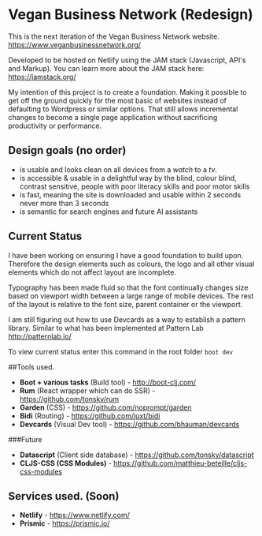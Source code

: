 # Vegan Business Network (Redesign)
This is the next iteration of the Vegan Business Network website. https://www.veganbusinessnetwork.org/

Developed to be hosted on Netlify using the JAM stack (Javascript, API's and Markup).
You can learn more about the JAM stack here: https://jamstack.org/

My intention of this project is to create a foundation. Making it possible to get off the ground quickly for the most basic of websites instead of defaulting to Wordpress or similar options. That still allows incremental changes to become a single page application without sacrificing productivity or performance.

## Design goals (no order)
* is usable and looks clean on all devices from a _watch_ to a _tv_. 
* is accessible & usable in a delightful way by the blind, colour blind, contrast sensitive, people with poor literacy skills and poor motor skills
* is fast, meaning the site is downloaded and usable within 2 seconds never more than 3 seconds
* is semantic for search engines and future AI assistants

## Current Status

I have been working on ensuring I have a good foundation to build upon. Therefore the design elements such as colours, the logo and all other visual elements which do not affect layout are incomplete.

Typography has been made fluid so that the font continually changes size based on viewport width between a large range of mobile devices. The rest of the layout is relative to the font size, parent container or the viewport.

I am still figuring out how to use Devcards as a way to establish a pattern library. Similar to what has been implemented at Pattern Lab http://patternlab.io/

To view current status enter this command in the root folder `boot dev`

##Tools used.

* **Boot + various tasks** (Build tool) - http://boot-clj.com/
* **Rum** (React wrapper which can do SSR) - https://github.com/tonsky/rum
* **Garden** (CSS) - https://github.com/noprompt/garden
* **Bidi** (Routing) - https://github.com/juxt/bidi
* **Devcards** (Visual Dev tool) - https://github.com/bhauman/devcards

###Future
* **Datascript** (Client side database) - https://github.com/tonsky/datascript
* **CLJS-CSS (CSS Modules)** - https://github.com/matthieu-beteille/cljs-css-modules

## Services used. (Soon)

* **Netlify** - https://www.netlify.com/
* **Prismic** - https://prismic.io/









